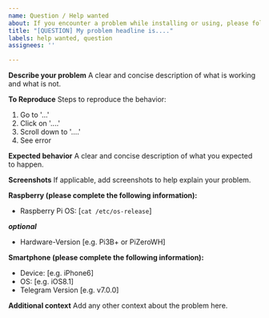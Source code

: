 ```yaml
---
name: Question / Help wanted
about: If you encounter a problem while installing or using, please follow this template
title: "[QUESTION] My problem headline is...."
labels: help wanted, question
assignees: ''

---
```


**Describe your problem**
A clear and concise description of what is working and what is not.

**To Reproduce**
Steps to reproduce the behavior:
1. Go to '...'
2. Click on '....'
3. Scroll down to '....'
4. See error

**Expected behavior**
A clear and concise description of what you expected to happen.

**Screenshots**
If applicable, add screenshots to help explain your problem.

**Raspberry (please complete the following information):**
 - Raspberry Pi OS: [````cat /etc/os-release````]

***optional***
 - Hardware-Version [e.g. Pi3B+ or PiZeroWH]

**Smartphone (please complete the following information):**
 - Device: [e.g. iPhone6]
 - OS: [e.g. iOS8.1]
 - Telegram Version [e.g. v7.0.0]

**Additional context**
Add any other context about the problem here.
